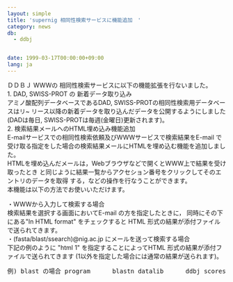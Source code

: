 ```yaml
---
layout: simple
title: 'supernig 相同性検索サービスに機能追加　'
category: news
db:
  - ddbj


date: 1999-03-17T00:00:00+09:00
lang: ja
---
```


ＤＤＢＪ WWWの 相同性検索サービスに以下の機能拡張を行ないました。<br>1. DAD, SWISS-PROT の 新着データ取り込み<br>アミノ酸配列データベースであるDAD, SWISS-PROTの相同性検索用データベースはリ~ リース以降の新着データを取り込んだデータを公開するようにしました (DADは毎日, SWISS-PROTは毎週(金曜日)更新されます)。<br>2. 検索結果メールへのHTML埋め込み機能追加<br>E-mailサービスでの相同性検索依頼及びWWWサービスで検索結果をE-mail で受け取る指定をした場合の検索結果メールにHTMLを埋め込む機能を追加しました。<br>HTMLを埋め込んだメールは，Webブラウザなどで開くとWWW上で結果を受け取ったとき と同じように結果一覧からアクセション番号をクリックしてそのエントリのデータを取得 する，などの操作を行なうことができます。<br>本機能は以下の方法でお使いいただけます。

<p>・WWWから入力して検索する場合<br>検索結果を選択する画面においてE-mail の方を指定したときに， 同時にその下にある"In HTML format" をチェックすると HTML 形式の結果が添付ファイルで送られてきます。<br>・(fasta/blast/ssearch)@nig.ac.jp にメールを送って検索する場合<br>下記の例のように "html 1" を指定することによってHTML 形式の結果が添付ファイルで送られてきます (1以外を指定した場合には通常の結果が送られます)。</p>
<pre>例) blast の場合 program      blastn datalib      ddbj scores       100 alignments   100 expect       10 gap          1 filter       1 html         1 begin &gt; query aaacccgggtttaaaaaaaacggttttt ........... // </code></pre>
